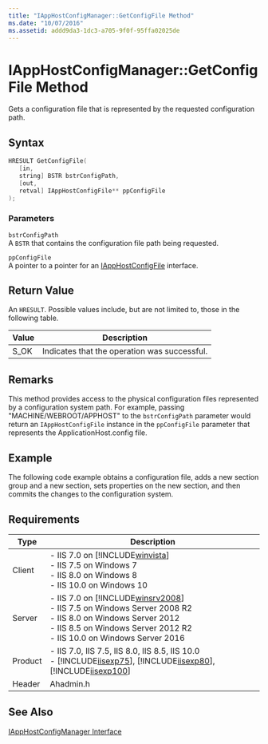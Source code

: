 ```yaml
---
title: "IAppHostConfigManager::GetConfigFile Method"
ms.date: "10/07/2016"
ms.assetid: addd9da3-1dc3-a705-9f0f-95ffa02025de
---
```

# IAppHostConfigManager::GetConfigFile Method
Gets a configuration file that is represented by the requested configuration path.  
  
## Syntax  
  
```cpp  
HRESULT GetConfigFile(  
   [in,  
   string] BSTR bstrConfigPath,  
   [out,  
   retval] IAppHostConfigFile** ppConfigFile  
);  
```  
  
### Parameters  
 `bstrConfigPath`  
 A `BSTR` that contains the configuration file path being requested.  
  
 `ppConfigFile`  
 A pointer to a pointer for an [IAppHostConfigFile](../../web-development-reference\native-code-api-reference/iapphostconfigfile-interface.md) interface.  
  
## Return Value  
 An `HRESULT`. Possible values include, but are not limited to, those in the following table.  
  
|Value|Description|  
|-----------|-----------------|  
|S_OK|Indicates that the operation was successful.|  
  
## Remarks  
 This method provides access to the physical configuration files represented by a configuration system path. For example, passing "MACHINE/WEBROOT/APPHOST" to the `bstrConfigPath` parameter would return an `IAppHostConfigFile` instance in the `ppConfigFile` parameter that represents the ApplicationHost.config file.  
  
## Example  
 The following code example obtains a configuration file, adds a new section group and a new section, sets properties on the new section, and then commits the changes to the configuration system.  
  
<!-- TODO: review snippet reference  [!CODE [IAppHostAdminLibrary#7](IAppHostAdminLibrary#7)]  -->  
  
## Requirements  
  
|Type|Description|  
|----------|-----------------|  
|Client|-   IIS 7.0 on [!INCLUDE[winvista](../../wmi-provider/includes/winvista-md.md)]<br />-   IIS 7.5 on Windows 7<br />-   IIS 8.0 on Windows 8<br />-   IIS 10.0 on Windows 10|  
|Server|-   IIS 7.0 on [!INCLUDE[winsrv2008](../../wmi-provider/includes/winsrv2008-md.md)]<br />-   IIS 7.5 on Windows Server 2008 R2<br />-   IIS 8.0 on Windows Server 2012<br />-   IIS 8.5 on Windows Server 2012 R2<br />-   IIS 10.0 on Windows Server 2016|  
|Product|-   IIS 7.0, IIS 7.5, IIS 8.0, IIS 8.5, IIS 10.0<br />-   [!INCLUDE[iisexp75](../../web-development-reference/native-code-api-reference/includes/iisexp75-md.md)], [!INCLUDE[iisexp80](../../web-development-reference/native-code-api-reference/includes/iisexp80-md.md)], [!INCLUDE[iisexp100](../../web-development-reference/native-code-api-reference/includes/iisexp100-md.md)]|  
|Header|Ahadmin.h|  
  
## See Also  
 [IAppHostConfigManager Interface](../../web-development-reference\native-code-api-reference/iapphostconfigmanager-interface.md)